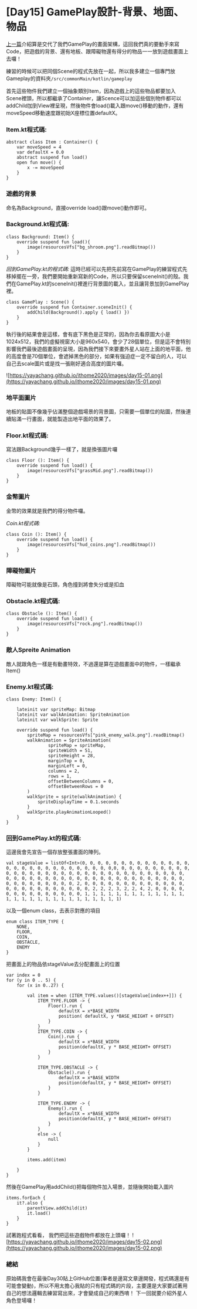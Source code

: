 # [Day15] GamePlay設計-背景、地面、物品
[上一篇](https://yunghsin.app/ithome2020/day14)介紹算是交代了我們GamePlay的畫面架構，這回我們真的要動手來寫Code，把遊戲的背景、還有地板、跟障礙物還有得分的物品一一放到遊戲畫面上去囉！

練習的時候可以把同個Scene的程式先放在一起，所以我多建立一個專門放Gameplay的資料夾```/src/commonMain/kotlin/gameplay```

首先這些物件我們建立一個抽象類別Item，因為遊戲上的這些物品都要加入Scene裡頭，所以都繼承了Container，讓Scence可以加這些個別物件都可以addChild加到View裡呈現，然後物件會load()載入跟move()移動的動作，還有moveSpeed移動速度跟初始X座標位置defaultX。

### Item.kt程式碼:
```
abstract class Item : Container() {
    var moveSpeed = 4
    var defaultX = 0.0
    abstract suspend fun load()
    open fun move() {
        x -= moveSpeed
    }
}
```
### 遊戲的背景
命名為Background，直接override load()跟move()動作即可。

### Background.kt程式碼:
```
class Background: Item() {
    override suspend fun load(){
        image(resourcesVfs["bg_shroom.png"].readBitmap())
    }
}
```
*回到GamePlay.kt的程式碼:*
這時已經可以先把先前寫在GamePlay的練習程式先移掉擺在一旁，我們要開始重新寫新的Code，所以只要保留sceneInit()的殼。我們在GamePlay.kt的sceneInit()裡進行背景圖的載入，並且讓背景加到GamePlay裡。
```
class GamePlay : Scene() {
    override suspend fun Container.sceneInit() {
        addChild(Background().apply { load() })
    }
}
```
執行後的結果會是這樣，會有底下黑色是正常的，因為你去看原圖大小是1024x512，我們的虛擬視窗大小是960x540，會少了28個單位，但是這不會特別影響我們最後遊戲畫面的呈現，因為我們接下來要畫外星人站在上面的地平面，他的高度會是70個單位，會遮掉黑色的部分，如果有強迫症一定不留白的人，可以自己去scale圖片或是找一張剛好適合高度的圖片囉。

![https://yayachang.github.io/ithome2020/images/day15-01.png](https://yayachang.github.io/ithome2020/images/day15-01.png)

### 地平面圖片
地板的貼圖不像幾乎佔滿整個遊戲場景的背景圖，只需要一個單位的貼圖，然後連續貼滿一行畫面，就能製造出地平面的效果了。

### Floor.kt程式碼:
寫法跟Background幾乎一樣了，就是換張圖片囉
```
class Floor (): Item() {
    override suspend fun load() {
        image(resourcesVfs["grassMid.png"].readBitmap())
    }
}
```
### 金幣圖片
金幣的效果就是我們的得分物件囉。

*Coin.kt程式碼:*
```
class Coin (): Item() {
    override suspend fun load() {
        image(resourcesVfs["hud_coins.png"].readBitmap())
    }
}
```
### 障礙物圖片
障礙物可能就像是石頭，角色撞到將會失分或是扣血

### Obstacle.kt程式碼:
```
class Obstacle (): Item() {
    override suspend fun load() {
        image(resourcesVfs["rock.png"].readBitmap())
    }
}
```
### 敵人Spreite Animation
敵人就跟角色一樣是有動畫特效，不過還是算在遊戲畫面中的物件，一樣繼承Item()

### Enemy.kt程式碼:
```
class Enemy: Item() {

    lateinit var spriteMap: Bitmap
    lateinit var walkAnimation: SpriteAnimation
    lateinit var walkSprite: Sprite

    override suspend fun load() {
        spriteMap = resourcesVfs["pink_enemy_walk.png"].readBitmap()
        walkAnimation = SpriteAnimation(
                spriteMap = spriteMap,
                spriteWidth = 51,
                spriteHeight = 28,
                marginTop = 0,
                marginLeft = 0,
                columns = 2,
                rows = 1,
                offsetBetweenColumns = 0,
                offsetBetweenRows = 0
        )
        walkSprite = sprite(walkAnimation) {
            spriteDisplayTime = 0.1.seconds
        }
        walkSprite.playAnimationLooped()
    }
}
```

### 回到GamePlay.kt的程式碼:
這邊我會先宣告一個存放整張畫面的陣列。
```
val stageValue = listOf<Int>(0, 0, 0, 0, 0, 0, 0, 0, 0, 0, 0, 0, 0, 0, 0, 0, 0, 0, 0, 0, 0, 0, 0, 0, 0, 0, 0, 0,0, 0, 0, 0, 0, 0, 0, 0, 0, 0, 0, 0, 0, 0, 0, 0, 0, 0, 0, 0, 0, 0, 0, 0, 0, 0, 0, 0, 0, 0, 0, 0, 0, 0, 0, 0, 0, 0, 0, 0, 0, 0, 0, 0, 0, 0, 0, 0, 0, 0, 0, 0, 0, 0, 0, 0, 0, 0, 0, 0, 0, 0, 0, 0, 0, 2, 0, 0, 0, 0, 0, 0, 0, 0, 0, 0, 0, 0, 0, 0, 0, 0, 0, 0, 0, 0, 0, 0, 0, 0, 2, 2, 2, 3, 2, 2, 4, 2, 0, 0, 0, 0, 0, 0, 0, 0, 0, 0, 0, 0, 0, 0, 1, 1, 1, 1, 1, 1, 1, 1, 1, 1, 1, 1, 1, 1, 1, 1, 1, 1, 1, 1, 1, 1, 1, 1, 1, 1, 1, 1)
```

以及一個enum class，去表示對應的項目
```
enum class ITEM_TYPE {
    NONE,
    FLOOR,
    COIN,
    OBSTACLE,
    ENEMY
}
```
把畫面上的物品依stageValue去分配畫面上的位置
```
var index = 0
for (y in 0 .. 5) {
    for (x in 0..27) {

        val item = when (ITEM_TYPE.values()[stageValue[index++]]) {
            ITEM_TYPE.FLOOR -> {
                Floor().run {
                    defaultX = x*BASE_WIDTH
                    position( defaultX, y *BASE_HEIGHT + OFFSET)
                }
            }
            ITEM_TYPE.COIN -> {
                Coin().run {
                    defaultX = x*BASE_WIDTH
                    position(defaultX, y * BASE_HEIGHT+ OFFSET)
                }
            }

            ITEM_TYPE.OBSTACLE -> {
                Obstacle().run {
                    defaultX = x*BASE_WIDTH
                    position(defaultX, y * BASE_HEIGHT+ OFFSET)
                }
            }

            ITEM_TYPE.ENEMY -> {
                Enemy().run {
                    defaultX = x*BASE_WIDTH
                    position(defaultX, y * BASE_HEIGHT+ OFFSET)
                }
            }
            else -> {
                null
            }
        }

        items.add(item)

    }
}
```
然後在GamePlay用addChild()把每個物件加入場景，並隨後開始載入圖片
```
items.forEach {
    it?.also {
        parentView.addChild(it)
        it.load()
    }
}
```
試著跑程式看看， 我們把這些遊戲物件都放在上頭囉！
![https://yayachang.github.io/ithome2020/images/day15-02.png](https://yayachang.github.io/ithome2020/images/day15-02.png)

### 總結
原始碼我會在最後Day30貼上GitHub位置(筆者是邊寫文章邊開發，程式碼還是有可能會變動)，所以不用太擔心我貼的只有程式碼的片段，主要還是大家要試著用自己的想法邏輯去練習寫出來，才會變成自己的東西唷！ 下一回就要介紹外星人角色登場囉！
